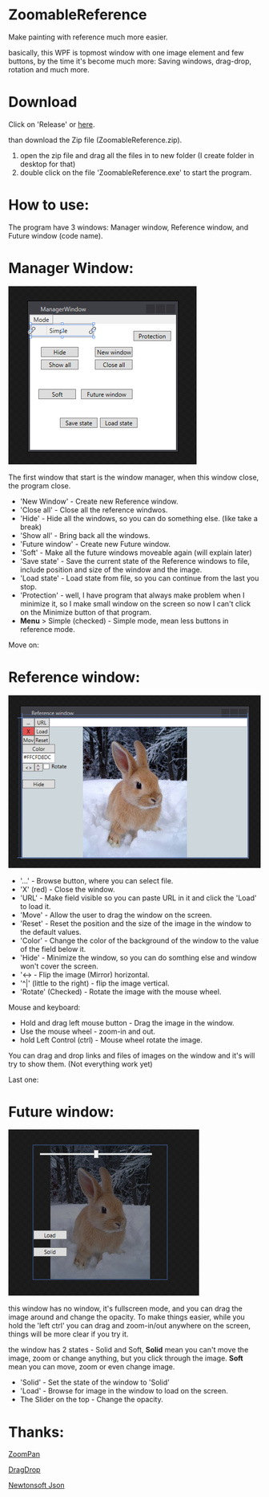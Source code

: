 # ZoomableReference
Make painting with reference much more easier.

basically, this WPF is topmost window with one image element and few buttons, by the time it's become much more: Saving windows, drag-drop, rotation and much more.

# Download
Click on 'Release' or [here](https://github.com/mosheG770/GithubZoomableReference/releases/latest).

than download the Zip file (ZoomableReference.zip).
1. open the zip file and drag all the files in to new folder (I create folder in desktop for that)
2. double click on the file 'ZoomableReference.exe' to start the program.


# How to use:
The program have 3 windows: Manager window, Reference window, and Future window (code name). 

# Manager Window:
![Manager window](/Images/ManagerWindow.PNG?raw=true "Manager Window")

The first window that start is the window manager, when this window close, the program close.

 * 'New Window' - Create new Reference window.
 * 'Close all' - Close all the reference windwos.
 * 'Hide' - Hide all the windows, so you can do something else. (like take a break)
 * 'Show all' - Bring back all the windows.
 * 'Future window' - Create new Future window.
 * 'Soft' - Make all the future windows moveable again (will explain later)
 * 'Save state' - Save the current state of the Reference windows to file, include position and size of the window and the image.
 * 'Load state' - Load state from file, so you can continue from the last you stop.
 * 'Protection' - well, I have program that always make problem when I minimize it, so I make small window on the screen so now I can't click on the Minimize button of that program.
 * **Menu** > Simple (checked) - Simple mode, mean less buttons in reference mode.
 
 
 Move on:
 # Reference window:
 
 ![Reference window](/Images/ReferenceWindow.PNG?raw=true "Reference window")
 
 * '...' - Browse button, where you can select file.
 * 'X' (red) - Close the window.
 * 'URL' - Make field visible so you can paste URL in it and click the 'Load' to load it.
 * 'Move' - Allow the user to drag the window on the screen.
 * 'Reset' - Reset the position and the size of the image in the window to the default values.
 * 'Color' - Change the color of the background of the window to the value of the field below it.
 * 'Hide' - Minimize the window, so you can do somthing else and window won't cover the screen.
 * '<-> - Flip the image (Mirror) horizontal.
 * '^|' (little to the right) - flip the image vertical.
 * 'Rotate' (Checked) - Rotate the image with the mouse wheel.
 
 Mouse and keyboard:
 * Hold and drag left mouse button - Drag the image in the window.
 * Use the mouse wheel - zoom-in and out.
 * hold Left Control (ctrl) - Mouse wheel rotate the image.
 
 You can drag and drop links and files of images on the window and it's will try to show them. (Not everything work yet)
 
 Last one:
 # Future window:
 ![Future window](/Images/FutureWindow.PNG?raw=true "Future window")

this window has no window, it's fullscreen mode, and you can drag the image around and change the opacity.
To make things easier, while you hold the 'left ctrl' you can drag and zoom-in/out anywhere on the screen, things will be more clear if you try it.

the window has 2 states - Solid and Soft, **Solid** mean you can't move the image, zoom or change anything, but you click through the image. **Soft** mean you can move, zoom or even change image.


* 'Solid' - Set the state of the window to 'Solid'
* 'Load' - Browse for image in the window to load on the screen.
* The Slider on the top - Change the opacity.


# Thanks:

[ZoomPan](http://stackoverflow.com/questions/741956/pan-zoom-image)

[DragDrop](http://stackoverflow.com/questions/8442085/receiving-an-image-dragged-from-web-page-to-wpf-window)

[Newtonsoft Json](http://www.newtonsoft.com/json)
